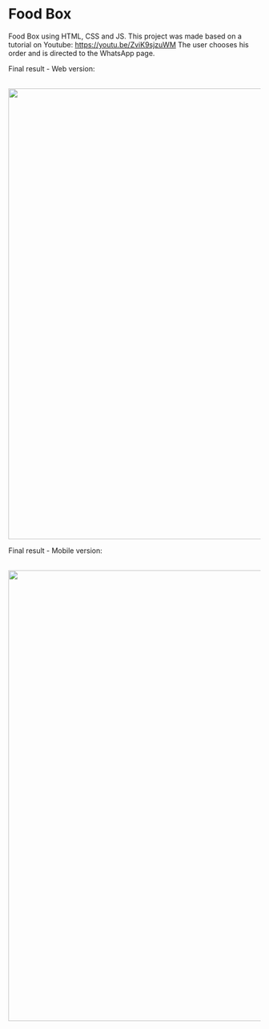 # Food Box

Food Box using HTML, CSS and JS.
This project was made based on a tutorial on Youtube: https://youtu.be/ZviK9sjzuWM
The user chooses his order and is directed to the WhatsApp page.

Final result - Web version:

<br>
<div align="center">
<img src="https://user-images.githubusercontent.com/87499710/178152818-e37d9d15-110c-4154-8228-c47fc11f4dbd.gif" width="900px"/>
</div>

Final result - Mobile version:

<br>
<div align="center">
<img src="(https://user-images.githubusercontent.com/87499710/178152867-636bc8b9-9ad2-4a5b-9bab-04cf1b03a00e.gif" width="900px"/>
</div>
